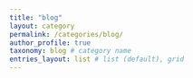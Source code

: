 ```yaml
---
title: "blog"
layout: category
permalink: /categories/blog/
author_profile: true
taxonomy: blog # category name
entries_layout: list # list (default), grid
---
```

